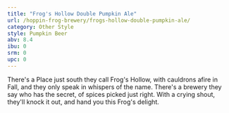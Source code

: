 ```yaml
---
title: "Frog's Hollow Double Pumpkin Ale"
url: /hoppin-frog-brewery/frogs-hollow-double-pumpkin-ale/
category: Other Style
style: Pumpkin Beer
abv: 8.4
ibu: 0
srm: 0
upc: 0
---
```

There's a Place just south they call Frog's Hollow, with cauldrons afire in Fall, and they only speak in whispers of the name. There's a brewery they say who has the secret, of spices picked just right. With a crying shout, they'll knock it out, and hand you this Frog's delight.
